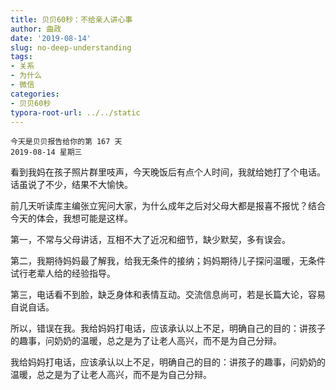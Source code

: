 ```yaml
---
title: 贝贝60秒：不给亲人讲心事
author: 曲政
date: '2019-08-14'
slug: no-deep-understanding
tags:
- 关系
- 为什么
- 微信
categories:
- 贝贝60秒
typora-root-url: ../../static
---
```


```
今天是贝贝报告给你的第 167 天
2019-08-14 星期三
```

看到我妈在孩子照片群里吱声，今天晚饭后有点个人时间，我就给她打了个电话。话虽说了不少，结果不大愉快。

前几天听读库主编张立宪问大家，为什么成年之后对父母大都是报喜不报忧？结合今天的体会，我想可能是这样。

第一，不常与父母讲话，互相不大了近况和细节，缺少默契，多有误会。

第二，我期待妈妈最了解我，给我无条件的接纳；妈妈期待儿子探问温暖，无条件试行老辈人给的经验指导。

第三，电话看不到脸，缺乏身体和表情互动。交流信息尚可，若是长篇大论，容易自说自话。

所以，错误在我。我给妈妈打电话，应该承认以上不足，明确自己的目的：讲孩子的趣事，问奶奶的温暖，总之是为了让老人高兴，而不是为自己分辩。

我给妈妈打电话，应该承认以上不足，明确自己的目的：讲孩子的趣事，问奶奶的温暖，总之是为了让老人高兴，而不是为自己分辩。